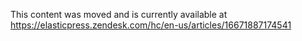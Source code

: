 This content was moved and is currently available at https://elasticpress.zendesk.com/hc/en-us/articles/16671887174541